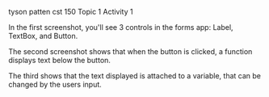 tyson patten
cst 150 
Topic 1 Activity 1

In the first screenshot, you'll see 3 controls in the forms app: Label, TextBox, and Button.

The second screenshot shows that when the button is clicked, a function displays text below the button.

The third shows that the text displayed is attached to a variable, that can be changed by the users input.
